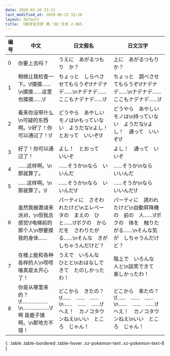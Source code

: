 ```yaml
---
date: 2020-03-26 23:13
last_modified_at: 2020-06-22 15:26
layout: default
title: 《精灵宝可梦 黑／白》文本 2-065
---
```

| 编号 | 中文 | 日文假名 | 日文汉字 |
| ---- | ---- | ---- | --- |
| 0 | 你要上去吗？ | うえに　あがるつもり　か？ | 上に　あがるつもり　か？ |
| 1 | 稍微让我检查一下。\f摸摸……\n摸摸……这里也摸摸……\f | ちょっと　しらべさせてもらうぞ\fナデナデ……\nナデナデ……　ここもナデナデ……\f | ちょっと　調べさせてもらうぞ\fナデナデ……\nナデナデ……　ここもナデナデ……\f |
| 2 | 看来你没带什么\n可疑的东西啊。\r好了！你可以通过了！\f | どうやら　あやしい　モノは\nもっていない　ようだな\rよし！　とおって　いいぞ\f | どうやら　あやしい　モノは\n持っていない　ようだな\rよし！　通って　いいぞ\f |
| 3 | 好了！你可以通过了！ | よし！　とおって　いいぞ | よし！　通って　いいぞ |
| 4 | ……这样啊。\n那就算了。 | ……そうか\nなら　いいんだ | ……そうか\nなら　いいんだ |
| 5 | ……这样啊。\n那就算了。\f | ……そうか\nなら　いいんだ\f | ……そうか\nなら　いいんだ\f |
| 6 | 虽然我被邀请来派对，\n但我总感觉\f电梯前的那个人\n想要摸我的身体…… | パーティに　さそわれたけど\nエレベータの　まえの　ひと……\fボクの　からだを　さわりたがる……\nそんな　きが　しちゃうんだけど？ | パーティに　誘われたけど\n自動昇降機の　前の　人……\fボクの　体を　触りたがる……\nそんな気が　しちゃうんだけど？ |
| 7 | 在楼上能和各种各样的人\n唠唠嗑真是太开心了！ | うえで　いろんな　ひとと\nおはなしできて　たのしかったわ！ | 階上で　いろんな　人と\n談笑できて　楽しかったわ！ |
| 8 | 你是从哪里来的？\f………………\n………………\f啊 是鹿子镇啊。\n那地方不错！ | どこから　きたの？\f……　……　……\n……　……　……\fへえ！　カノコタウンねえ\nいい　ところ　じゃん！ | どこから　来たの？\f……　……　……\n……　……　……\fへえ！　カノコタウンねえ\nいい　ところ　じゃん！ |
{: .table .table-bordered .table-hover .xz-pokemon-text .xz-pokemon-text-8 }